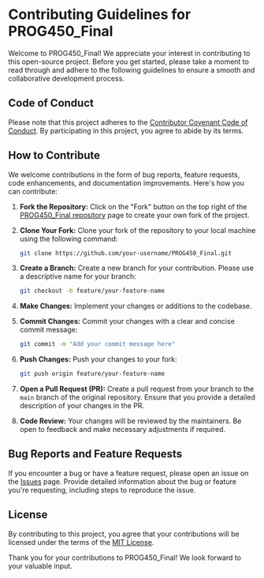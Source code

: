 # Contributing Guidelines for PROG450_Final

Welcome to PROG450_Final! We appreciate your interest in contributing to this open-source project. Before you get started, please take a moment to read through and adhere to the following guidelines to ensure a smooth and collaborative development process.

## Code of Conduct

Please note that this project adheres to the [Contributor Covenant Code of Conduct](CODE_OF_CONDUCT.md). By participating in this project, you agree to abide by its terms.

## How to Contribute

We welcome contributions in the form of bug reports, feature requests, code enhancements, and documentation improvements. Here's how you can contribute:

1. **Fork the Repository:** Click on the "Fork" button on the top right of the [PROG450_Final repository](https://github.com/agart001/PROG450_Final) page to create your own fork of the project.

2. **Clone Your Fork:** Clone your fork of the repository to your local machine using the following command:

   ```bash
   git clone https://github.com/your-username/PROG450_Final.git
   ```

3. **Create a Branch:** Create a new branch for your contribution. Please use a descriptive name for your branch:

   ```bash
   git checkout -b feature/your-feature-name
   ```

4. **Make Changes:** Implement your changes or additions to the codebase.

5. **Commit Changes:** Commit your changes with a clear and concise commit message:

   ```bash
   git commit -m "Add your commit message here"
   ```

6. **Push Changes:** Push your changes to your fork:

   ```bash
   git push origin feature/your-feature-name
   ```

7. **Open a Pull Request (PR):** Create a pull request from your branch to the `main` branch of the original repository. Ensure that you provide a detailed description of your changes in the PR.

8. **Code Review:** Your changes will be reviewed by the maintainers. Be open to feedback and make necessary adjustments if required.

## Bug Reports and Feature Requests

If you encounter a bug or have a feature request, please open an issue on the [Issues](https://github.com/agart001/PROG450_Final/issues) page. Provide detailed information about the bug or feature you're requesting, including steps to reproduce the issue.

## License

By contributing to this project, you agree that your contributions will be licensed under the terms of the [MIT License](LICENSE.txt).

Thank you for your contributions to PROG450_Final! We look forward to your valuable input.
